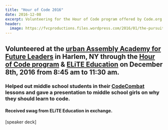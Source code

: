 ```yaml
---
title: "Hour of Code 2016"
date: 2016-12-08
excerpt: Volunteering for the Hour of Code program offered by Code.org for a second time in a row!
header:
  image: https://fvcproductions.files.wordpress.com/2016/01/the-pursuit-of-knowledge-14.png
---
```


Volunteered at the [urban Assembly Academy for Future Leaders](https://schools.nyc.gov/SchoolPortals/05/M286/default.htm) in Harlem, NY through the [Hour of Code program](https://hourofcode.com) & [ELiTE Education](https://www.elite-education.org/csweek2016) on December 8th, 2016 from 8:45 am to 11:30 am.
---------------

### Helped out middle school students in their [CodeCombat](https://codecombat.com) lessons and gave a presentation to middle school girls on why they should learn to code.

#### Received swag from ELiTE Education in exchange.

[speaker deck]